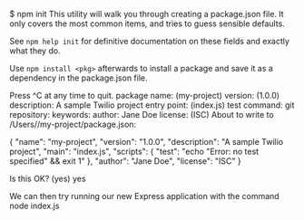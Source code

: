 $ npm init
This utility will walk you through creating a package.json file.
It only covers the most common items, and tries to guess sensible defaults.

See `npm help init` for definitive documentation on these fields
and exactly what they do.

Use `npm install <pkg>` afterwards to install a package and
save it as a dependency in the package.json file.

Press ^C at any time to quit.
package name: (my-project)
version: (1.0.0)
description: A sample Twilio project
entry point: (index.js)
test command:
git repository:
keywords:
author: Jane Doe
license: (ISC)
About to write to /Users/<your-username>/my-project/package.json:

{
  "name": "my-project",
  "version": "1.0.0",
  "description": "A sample Twilio project",
  "main": "index.js",
  "scripts": {
    "test": "echo \"Error: no test specified\" && exit 1"
  },
  "author": "Jane Doe",
  "license": "ISC"
}


Is this OK? (yes) yes


We can then try running our new Express application with the command node index.js
